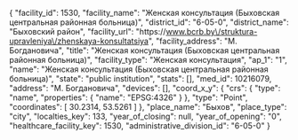 {
    "facility_id": 1530,
    "facility_name": "Женская консультация (Быховская центральная районная больница)",
    "district_id": "6-05-0",
    "district_name": "Быховский район",
    "facility_url": "https:\/\/www.bcrb.by\/struktura-upravleniya\/zhenskaya-konsultatsiya",
    "facility_address": "М. Богдановича",
    "title": "Женская консультация (Быховская центральная районная больница)",
    "facility_type": "Женская консультация",
    "ap_1": "1",
    "name": "Женская консультация (Быховская центральная районная больница)",
    "state": "public institution",
    "stats": [],
    "med_id": 10216079,
    "address": "М. Богдановича",
    "devices": [],
    "coord_x_y": {
        "crs": {
            "type": "name",
            "properties": {
                "name": "EPSG:4326"
            }
        },
        "type": "Point",
        "coordinates": [
            30.2314,
            53.5261
        ]
    },
    "place_name": "Быхов",
    "place_type": "city",
    "localties_key": 133,
    "year_of_closing": null,
    "year_of_opening": "0",
    "healthcare_facility_key": 1530,
    "administrative_division_id": "6-05-0"
}